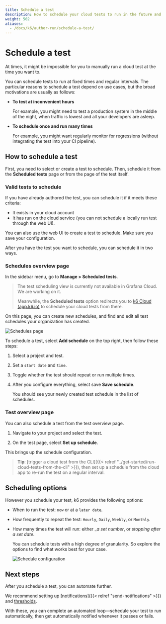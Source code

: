 ```yaml
---
title: Schedule a test
description: How to schedule your cloud tests to run in the future and at regular intervals. 
weight: 502
aliases:
  - /docs/k6/author-run/schedule-a-test/
---
```


# Schedule a test


At times, it might be impossible for you to manually run a cloud test at the time you want to.

You can schedule tests to run at fixed times and regular intervals.
The particular reasons to schedule a test depend on use cases, but the broad motivations are usually as follows:

- **To test at inconvenient hours**

  For example, you might need to test a production system in the middle of the night, when traffic is lowest and all your developers are asleep.

- **To schedule once and run many times**

  For example, you might want regularly monitor for regressions (without integrating the test into your CI pipeline).

## How to schedule a test

First, you need to select or create a test to schedule.
Then, schedule it from the **Scheduled tests** page or from the page of the test itself.

### Valid tests to schedule

If you have already authored the test, you can schedule it if it meets these criteria:

- It exists in your cloud account
- It has run on the cloud service
  (you can not schedule a locally run test through the web UI).

You can also use the web UI to create a test to schedule.
Make sure you save your configuration.

After you have the test you want to schedule, you can schedule it in two ways.

### Schedules overview page

In the sidebar menu, go to **Manage > Scheduled tests**.

> The test scheduling view is currently not available in Grafana Cloud. We are working on it.
> 
> Meanwhile, the **Scheduled tests** option redirects you to [k6 Cloud (app.k6.io)](https://app.k6.io/) to schedule your cloud tests from there.

On this page, you can create new schedules, and find and edit all test schedules your organization has created.

![Schedules page](/media/docs/k6/screenshoot-k6-cloud-schedule-list.png)

To schedule a test, select **Add schedule** on the top right, then follow these steps:

1. Select a project and test.
1. Set a `start date` and `time`.
1. Toggle whether the test should repeat or run multiple times.
1. After you configure everything, select save **Save schedule**.

   You should see your newly created test schedule in the list of schedules.

### Test overview page

You can also schedule a test from the test overview page.

1. Navigate to your project and select the test.

1. On the test page, select **Set up schedule**.

  This brings up the schedule configuration.


> **Tip**: [trigger a cloud test from the CLI]({{< relref "../get-started/run-cloud-tests-from-the-cli" >}}), then set up a schedule from the cloud app to re-run the test on a regular interval.


## Scheduling options

However you schedule your test, k6 provides the following options:

- When to run the test: `now` or at a `later date`.
- How frequently to repeat the test: `Hourly`, `Daily`, `Weekly`, or `Monthly`.
- How many times the test will run: either __a set number_, or _stopping after a set date_.

  You can schedule tests with a high degree of granularity.
  So explore the options to find what works best for your case.

  ![Schedule configuration](/media/docs/k6/screenshoot-k6-cloud-scheduling-configuration.png)

## Next steps

After you schedule a test, you can automate further.

We recommend setting up [notifications]({{< relref "send-notifications" >}}) and [thresholds](https://k6.io/docs/using-k6/thresholds).

With these, you can complete an automated loop&mdash;schedule your test to run automatically, then get automatically notified whenever it passes or fails.

